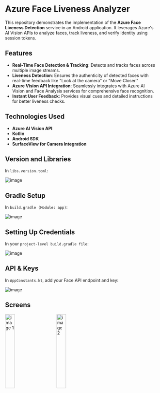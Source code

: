 # Azure Face Liveness Analyzer

This repository demonstrates the implementation of the **Azure Face Liveness Detection** service in an Android application. It leverages Azure's AI Vision APIs to analyze faces, track liveness, and verify identity using session tokens.

## Features

- **Real-Time Face Detection & Tracking**: Detects and tracks faces across multiple image streams.
- **Liveness Detection**: Ensures the authenticity of detected faces with real-time feedback like "Look at the camera" or "Move Closer."
- **Azure Vision API Integration**: Seamlessly integrates with Azure AI Vision and Face Analysis services for comprehensive face recognition.
- **Instant User Feedback**: Provides visual cues and detailed instructions for better liveness checks.

## Technologies Used

- **Azure AI Vision API**
- **Kotlin**
- **Android SDK**
- **SurfaceView for Camera Integration**

## Version and Libraries

In `libs.version.toml`:

![image](https://github.com/user-attachments/assets/019af12e-410e-4be0-8c14-6c8b78bb6969)


## Gradle Setup

In `build.gradle (Module: app)`:

![image](https://github.com/user-attachments/assets/2e266828-0cda-4e4a-b558-5622aa937518)

## Setting Up Credentials

In your `project-level build.gradle file`:

![image](https://github.com/user-attachments/assets/66eadae2-e8e4-44f9-8278-c8fd2b88a597)

## API & Keys

In `AppConstants.kt`, add your Face API endpoint and key:

![image](https://github.com/user-attachments/assets/c5f394fd-1c8b-4eea-9100-d52d932b13c6)

## Screens
<img src="https://github.com/user-attachments/assets/ab5f5182-a7c9-4c59-98e6-c02262b5ce33" alt="image 1" width="25%" style="margin-right: 40px;"/> 
<img src="https://github.com/user-attachments/assets/f0e609b3-0fdc-407a-ba74-9e9ed8269274" alt="image 2" width="25%" />






